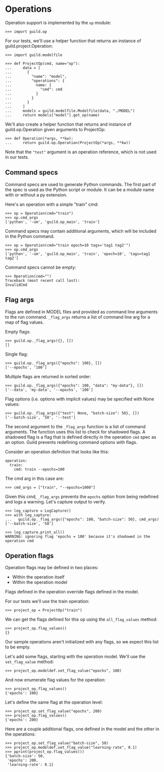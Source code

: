 # Operations

Operation support is implemented by the `op` module:

    >>> import guild.op

For our tests, we'll use a helper function that returns an instance of
guild.project.Operation:

    >>> import guild.modelfile

    >>> def ProjectOp(cmd, name="op"):
    ...     data = [
    ...       {
    ...         "name": "model",
    ...         "operations": {
    ...           name: {
    ...             "cmd": cmd
    ...           }
    ...         }
    ...       }
    ...     ]
    ...     models = guild.modelfile.Modelfile(data, "./MODEL")
    ...     return models["model"].get_op(name)

We'll also create a helper function that returns and instance of
guild.op.Operation given arguments to ProjectOp:

    >>> def Operation(*args, **kw):
    ...     return guild.op.Operation(ProjectOp(*args, **kw))

Note that the `"test"` argument is an operation reference, which is
not used in our tests.

## Command specs

Command specs are used to generate Python commands. The first part of
the spec is used as the Python script or module. It can be a module
name with or without a py extension.

Here's an operation with a simple "train" cmd:

    >>> op = Operation(cmd="train")
    >>> op.cmd_args
    ['python', '-um', 'guild.op_main', 'train']

Command specs may contain additional arguments, which will be included
in the Python command.

    >>> op = Operation(cmd="train epoch=10 tags='tag1 tag2'")
    >>> op.cmd_args
    ['python', '-um', 'guild.op_main', 'train', 'epoch=10', 'tags=tag1 tag2']

Command specs cannot be empty:

    >>> Operation(cmd="")
    Traceback (most recent call last):
    InvalidCmd

## Flag args

Flags are defined in MODEL files and provided as command line
arguments to the run command. `_flag_args` returns a list of command
line arg for a map of flag values.

Empty flags:

    >>> guild.op._flag_args({}, [])
    []

Single flag:

    >>> guild.op._flag_args({"epochs": 100}, [])
    ['--epochs', '100']

Multiple flags are returned in sorted order:

    >>> guild.op._flag_args({"epochs": 100, "data": "my-data"}, [])
    ['--data', 'my-data', '--epochs', '100']

Flag options (i.e. options with implicit values) may be specified with
None values:

    >>> guild.op._flag_args({"test": None, "batch-size": 50}, [])
    ['--batch-size', '50', '--test']

The second argument to the `_flag_args` function is a list of command
arguments. The function uses this list to check for shadowed flags. A
shadowed flag is a flag that is defined directly in the operation
`cmd` spec as an option. Guild prevents redefining command options
with flags.

Consider an operation definition that looks like this:

    operation:
      train:
        cmd: train --epochs=100

The cmd arg in this case are:

    >>> cmd_args = ["train", "--epochs=1000"]

Given this cmd, `_flag_args` prevents the `epochs` option from being
redefined and logs a warning. Let's capture output to verify.

    >>> log_capture = LogCapture()
    >>> with log_capture:
    ...   guild.op._flag_args({"epochs": 100, "batch-size": 50}, cmd_args)
    ['--batch-size', '50']

    >>> log_capture.print_all()
    WARNING: ignoring flag 'epochs = 100' because it's shadowed in the operation cmd

## Operation flags

Operation flags may be defined in two places:

- Within the operation itself
- Within the operation model

Flags defined in the operation override flags defined in the model.

For our tests we'll use the train operation:

    >>> project_op = ProjectOp("train")

We can get the flags defined for this op using the `all_flag_values`
method:

    >>> project_op.flag_values()
    {}

Our sample operations aren't initialized with any flags, so we expect
this list to be empty.

Let's add some flags, starting with the operation model. We'll use the
`set_flag_value` method:

    >>> project_op.modeldef.set_flag_value("epochs", 100)

And now enumerate flag values for the operation:

    >>> project_op.flag_values()
    {'epochs': 100}

Let's define the same flag at the operation level:

    >>> project_op.set_flag_value("epochs", 200)
    >>> project_op.flag_values()
    {'epochs': 200}

Here are a couple additional flags, one defined in the model and the
other in the operations:

    >>> project_op.set_flag_value("batch-size", 50)
    >>> project_op.modeldef.set_flag_value("learning-rate", 0.1)
    >>> pprint(project_op.flag_values())
    {'batch-size': 50,
     'epochs': 200,
     'learning-rate': 0.1}
